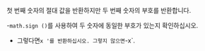 첫 번째 숫자의 절대 값을 반환하지만 두 번째 숫자의 부호를 반환합니다.

-`math.sign ()`를 사용하여 두 숫자에 동일한 부호가 있는지 확인하십시오.
- 그렇다면`x '를 반환하십시오. 그렇지 않으면`-x`.